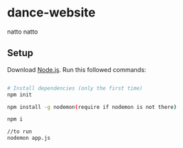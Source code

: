 # dance-website
natto natto

## Setup
Download [Node.js](https://nodejs.org/en/download/).
Run this followed commands:

``` bash

# Install dependencies (only the first time)
npm init

npm install -g nodemon(require if nodemon is not there)

npm i 

//to run
nodemon app.js
```
